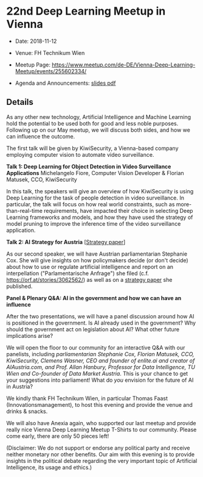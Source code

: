 # 22nd Deep Learning Meetup in Vienna

* Date: 2018-11-12
* Venue: FH Technikum Wien
* Meetup Page: https://www.meetup.com/de-DE/Vienna-Deep-Learning-Meetup/events/255602334/

* Agenda and Announcements: [slides pdf](./slides/22nd_Deep_Learning_Meetup_Agenda_Announcements.pdf)

## Details

As any other new technology, Artificial Intelligence and Machine Learning hold the potential to be used both for good and less noble purposes. Following up on our May meetup, we will discuss both sides, and how we can influence the outcome.

The first talk will be given by KiwiSecurity, a Vienna-based company employing computer vision to automate video surveillance.

**Talk 1:
Deep Learning for Object Detection in Video Surveillance Applications**
Michelangelo Fiore, Computer Vision Developer & Florian Matusek, CCO, KiwiSecurity

In this talk, the speakers will give an overview of how KiwiSecurity is using Deep Learning for the task of people detection in video surveillance. In particular, the talk will focus on how real world constraints, such as more-than-real-time requirements, have impacted their choice in selecting Deep Learning frameworks and models, and how they have used the strategy of model pruning to improve the inference time of the video surveillance application.

**Talk 2:
AI Strategy for Austria**
[[Strategy paper](http://www.stephaniecox.at/wp-content/uploads/2018/09/Forderungen_Strategie_KI_Oesterreich_Stephanie_Cox_ListePilz-1.pdf)]

As our second speaker, we will have Austrian parliamentarian Stephanie Cox. She will give insights on how policymakers decide (or don't decide) about how to use or regulate artificial intelligence and report on an interpellation
("Parlamentarische Anfrage") she filed (c.f. https://orf.at/stories/3062562/) as well as on a [strategy paper](http://www.stephaniecox.at/wp-content/uploads/2018/09/Forderungen_Strategie_KI_Oesterreich_Stephanie_Cox_ListePilz-1.pdf) she published.

**Panel & Plenary Q&A:
AI in the government and how we can have an influence**

After the two presentations, we will have a panel discussion around how AI is positioned in the government. Is AI already used in the government? Why should the government act on legislation about AI? What other future implications arise?

We will open the floor to our community for an interactive Q&A with our panelists, including *parliamentarian Stephanie Cox, Florian Matusek, CCO, KiwiSecurity, Clemens Wasner, CEO and founder of enlite.ai and creator of AIAustria.com, and Prof. Allan Hanbury, Professor for Data Intelligence, TU Wien and Co-founder of Data Market Austria*.
This is your chance to get your suggestions into parliament! What do *you* envision for the future of AI in Austria?

We kindly thank FH Technikum Wien, in particular Thomas Faast (Innovationsmanagement), to host this evening and provide the venue and drinks & snacks.

We will also have Anexia again, who supported our last meetup and provide really nice Vienna Deep Learning Meetup T-Shirts to our community. Please come early, there are only 50 pieces left!

(Disclaimer: We do not support or endorse any political party and receive neither monetary nor other benefits. Our aim with this evening is to provide insights in the political debate regarding the very important topic of Artificial Intelligence, its usage and ethics.)